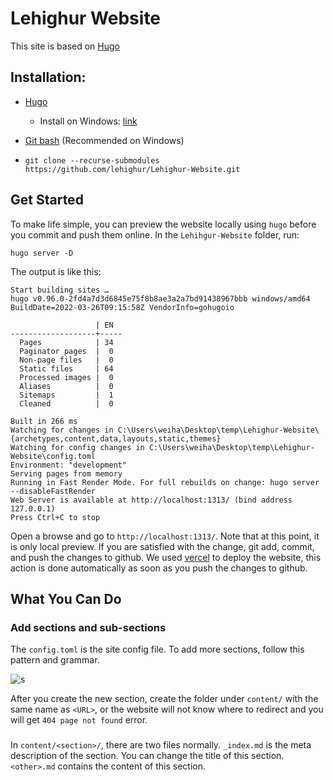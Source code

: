 # Lehighur Website

This site is based on [Hugo](https://gohugo.io/)

## Installation: 

- [Hugo](https://gohugo.io/getting-started/installing/)
  - Install on Windows: [link](https://gohugo.io/getting-started/installing/#windows)
- [Git bash](https://git-scm.com/) (Recommended on Windows)

- `git clone --recurse-submodules https://github.com/lehighur/Lehighur-Website.git`

## Get Started

To make life simple, you can preview the website locally using `hugo` before you commit and push them online. In the `Lehihgur-Website` folder, run: 

```hugo server -D
hugo server -D
```

The output is like this: 

```$ hugo server -D
Start building sites …
hugo v0.96.0-2fd4a7d3d6845e75f8b8ae3a2a7bd91438967bbb windows/amd64 BuildDate=2022-03-26T09:15:58Z VendorInfo=gohugoio

                   | EN
-------------------+-----
  Pages            | 34
  Paginator pages  |  0
  Non-page files   |  0
  Static files     | 64
  Processed images |  0
  Aliases          |  0
  Sitemaps         |  1
  Cleaned          |  0

Built in 266 ms
Watching for changes in C:\Users\weiha\Desktop\temp\Lehighur-Website\{archetypes,content,data,layouts,static,themes}
Watching for config changes in C:\Users\weiha\Desktop\temp\Lehighur-Website\config.toml
Environment: "development"
Serving pages from memory
Running in Fast Render Mode. For full rebuilds on change: hugo server --disableFastRender
Web Server is available at http://localhost:1313/ (bind address 127.0.0.1)
Press Ctrl+C to stop
```

Open a browse and go to `http://localhost:1313/`. Note that at this point, it is only local preview. If you are satisfied with the change, git add, commit, and push the changes to github. We used [vercel](https://vercel.com/) to deploy the website, this action is done automatically as soon as you push the changes to github. 



## What You Can Do

### Add sections and sub-sections

The `config.toml` is the site config file. To add more sections, follow this pattern and grammar. 

![s](https://raw.githubusercontent.com/baboonSTW/Blog-img/main/202209181429708.png)

After you create the new section, create the folder under `content/` with the same name as `<URL>`, or the website will not know where to redirect and you will get `404 page not found` error. 

### 

In `content/<section>/`, there are two files normally. `_index.md` is the meta description of the section. You can change the title of this section. `<other>.md` contains the content of this section. 


